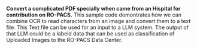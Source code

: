 **Convert a complicated PDF specially when came from an Hispital for contribution on RO-PACS.**
This sample code demontrates how we can combine OCR to read characters from an image and convert them to a text file.
This Text file can be used for an input to a LLM system. The output of that LLM could be a labeld data that can be used as classification of Uploaded Images to the RO-PACS Data Center.

